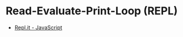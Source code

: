 # Read-Evaluate-Print-Loop (REPL)

- [Repl.it - JavaScript](https://replit.com/languages/javascript)
